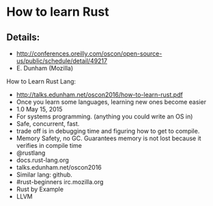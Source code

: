 # How to learn Rust

## Details:
* http://conferences.oreilly.com/oscon/open-source-us/public/schedule/detail/49217
* E. Dunham (Mozilla)

How to Learn Rust Lang:
*	http://talks.edunham.net/oscon2016/how-to-learn-rust.pdf
*	Once you learn some languages, learning new ones become easier
*	1.0 May 15, 2015
*	For systems programming.  (anything you could write an OS in)
*	Safe, concurrent, fast.
*	trade off is in debugging time and figuring how to get to compile.
*	Memory Safety, no GC.  Guarantees memory is not lost because it verifies in compile time
*	@rustlang
*	docs.rust-lang.org
*	talks.edunham.net/oscon2016
*	Similar lang:  github.
*	#rust-beginners irc.mozilla.org
*	Rust by Example
*	LLVM
